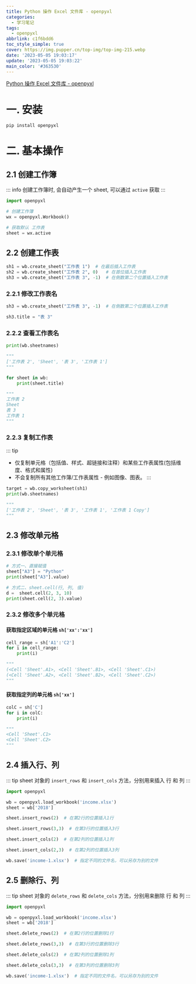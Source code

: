 ```yaml
---
title: Python 操作 Excel 文件库 - openpyxl
categories:
  - 学习笔记
tags:
  - openpyxl
abbrlink: c1f6bdd6
toc_style_simple: true
cover: https://img.pupper.cn/top-img/top-img-215.webp
date: '2023-05-05 19:03:17'
update: '2023-05-05 19:03:22'
main_color: '#363530'
---
```


[Python 操作 Excel 文件库 - openpyxl](https://openpyxl.readthedocs.io/en/stable/tutorial.html)

# 一. 安装

```sh
pip install openpyxl
```

# 二. 基本操作

## 2.1 创建工作簿

::: info
创建工作簿时, 会自动产生一个 sheet, 可以通过 `active` 获取
:::

```Python
import openpyxl

# 创建工作簿
wx = openpyxl.Workbook()

# 获取默认 工作表
sheet = wx.active
```

## 2.2 创建工作表

```Python
sh1 = wb.create_sheet("工作表 1")  # 在最后插入工作表
sh2 = wb.create_sheet("工作表 2", 0)   # 在首位插入工作表
sh3 = wb.create_sheet("工作表 3", -1)  # 在倒数第二个位置插入工作表
```

### 2.2.1 修改工作表名

```Python
sh3 = wb.create_sheet("工作表 3", -1)  # 在倒数第二个位置插入工作表

sh3.title = "表 3"
```

### 2.2.2 查看工作表名

```Python
print(wb.sheetnames)

"""
['工作表 2', 'Sheet', '表 3', '工作表 1']
"""
```

```Python
for sheet in wb:
    print(sheet.title)

"""
工作表 2
Sheet
表 3
工作表 1
"""
```

### 2.2.3 复制工作表

::: tip

- 仅复制单元格（包括值、样式、超链接和注释）和某些工作表属性(包括维度、格式和属性)
- 不会复制所有其他工作簿/工作表属性 - 例如图像、图表。
  :::

```Python
target = wb.copy_worksheet(sh1)
print(wb.sheetnames)

"""
['工作表 2', 'Sheet', '表 3', '工作表 1', '工作表 1 Copy']
"""
```

## 2.3 修改单元格

### 2.3.1 修改单个单元格

```Python
# 方式一、直接赋值
sheet["A3"] = "Python"
print(sheet["A3"].value)

# 方式二、sheet.cell(行, 列, 值)
d =  sheet.cell(2, 3, 10)
print(sheet.cell(2, 3).value)
```

### 2.3.2 修改多个单元格

#### 获取指定区域的单元格 `sh['xx':'xx']`

```Python
cell_range = sh['A1':'C2']
for i in cell_range:
    print(i)

"""
(<Cell 'Sheet'.A1>, <Cell 'Sheet'.B1>, <Cell 'Sheet'.C1>)
(<Cell 'Sheet'.A2>, <Cell 'Sheet'.B2>, <Cell 'Sheet'.C2>)
"""
```

#### 获取指定列的单元格 `sh['xx']`

```Python
colC = sh['C']
for i in colC:
    print(i)

"""
<Cell 'Sheet'.C1>
<Cell 'Sheet'.C2>
"""
```

## 2.4 插入行、列

::: tip
sheet 对象的 `insert_rows` 和 `insert_cols` 方法，分别用来插入 行 和 列
:::

```Python
import openpyxl

wb = openpyxl.load_workbook('income.xlsx')
sheet = wb['2018']

sheet.insert_rows(2)  # 在第2行的位置插入1行

sheet.insert_rows(3,3)  # 在第3行的位置插入3行

sheet.insert_cols(2)  # 在第2列的位置插入1列

sheet.insert_cols(2,3)  # 在第2列的位置插入3列

wb.save('income-1.xlsx')  # 指定不同的文件名，可以另存为别的文件
```

## 2.5 删除行、列

::: tip
sheet 对象的 `delete_rows` 和 `delete_cols` 方法，分别用来删除 行 和 列
:::

```Python
import openpyxl

wb = openpyxl.load_workbook('income.xlsx')
sheet = wb['2018']

sheet.delete_rows(2)  # 在第2行的位置删除1行

sheet.delete_rows(3,3)  # 在第3行的位置删除3行

sheet.delete_cols(2)  # 在第2列的位置删除1列

sheet.delete_cols(3,3)  # 在第3列的位置删除3列

wb.save('income-1.xlsx')  # 指定不同的文件名，可以另存为别的文件
```
